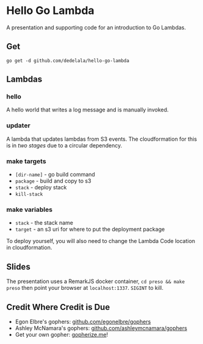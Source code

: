# Hello Go Lambda

A presentation and supporting code for an introduction to Go Lambdas.

## Get

```
go get -d github.com/dedelala/hello-go-lambda
```

## Lambdas

### hello

A hello world that writes a log message and is manually invoked.

### updater

A lambda that updates lambdas from S3 events. The cloudformation for this is in _two stages_ due to a circular dependency.

### make targets

- `[dir-name]` - go build command
- `package` - build and copy to s3
- `stack` - deploy stack
- `kill-stack`

### make variables

- `stack` - the stack name
- `target` - an s3 uri for where to put the deployment package

To deploy yourself, you will also need to change the Lambda Code location in cloudformation.

## Slides

The presentation uses a RemarkJS docker container, `cd preso && make preso` then point your browser at `localhost:1337`.
`SIGINT` to kill.

## Credit Where Credit is Due

- Egon Elbre's gophers: [github.com/egonelbre/gophers](https://github.com/egonelbre/gophers)
- Ashley McNamara's gophers: [github.com/ashleymcnamara/gophers](https://github.com/ashleymcnamara/gophers)
- Get your own gopher: [gopherize.me](https://gopherize.me)!

